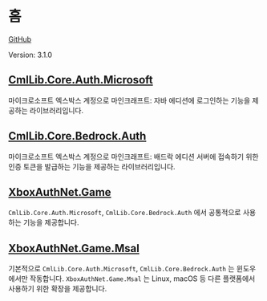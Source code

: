 # 홈

[GitHub](https://github.com/CmlLib/CmlLib.Core.Auth.Microsoft)

Version: 3.1.0

## [CmlLib.Core.Auth.Microsoft](cmllib.core.auth.microsoft/README.md)

마이크로소프트 엑스박스 계정으로 마인크래프트: 자바 에디션에 로그인하는 기능을 제공하는 라이브러리입니다.

## [CmlLib.Core.Bedrock.Auth](cmllib.core.bedrock.auth.md)

마이크로소프트 엑스박스 계정으로 마인크래프트: 배드락 에디션 서버에 접속하기 위한 인증 토큰을 발급하는 기능을 제공하는 라이브러리입니다.

## [XboxAuthNet.Game](xboxauthnet.game/README.md)

`CmlLib.Core.Auth.Microsoft`, `CmlLib.Core.Bedrock.Auth` 에서 공통적으로 사용하는 기능을 제공합니다.

## [XboxAuthNet.Game.Msal](xboxauthnet.game.msal/README.md)

기본적으로 `CmlLib.Core.Auth.Microsoft`, `CmlLib.Core.Bedrock.Auth` 는 윈도우에서만 작동합니다. `XboxAuthNet.Game.Msal` 는 Linux, macOS 등 다른 플랫폼에서 사용하기 위한 확장을 제공합니다.

